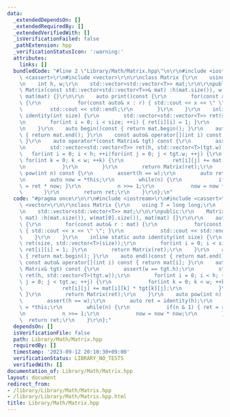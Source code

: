 ```yaml
---
data:
  _extendedDependsOn: []
  _extendedRequiredBy: []
  _extendedVerifiedWith: []
  _isVerificationFailed: false
  _pathExtension: hpp
  _verificationStatusIcon: ':warning:'
  attributes:
    links: []
  bundledCode: "#line 2 \"Library/Math/Matrix.hpp\"\n\r\n#include <iostream>\r\n#include\
    \ <cassert>\r\n#include <vector>\r\n\r\nclass Matrix {\r\n    using T = long long;\r\
    \n    int h, w;\r\n    std::vector<std::vector<T>> mat;\r\n\r\npublic:\r\n   \
    \ Matrix(const std::vector<std::vector<T>>& mat) :h(mat.size()), w(mat[0].size()),\
    \ mat(mat) {}\r\n\r\n    auto print()const {\r\n        for(const auto& r : mat)\
    \ {\r\n            for(const auto& x : r) { std::cout << x << \" \"; }\r\n   \
    \         std::cout << std::endl;\r\n        }\r\n    }\r\n    inline static auto\
    \ identity(int size) {\r\n        std::vector<std::vector<T>> ret(size, std::vector<T>(size));\r\
    \n        for(int i = 0; i < size; ++i) { ret[i][i] = 1; }\r\n        return Matrix(ret);\r\
    \n    }\r\n    auto begin()const { return mat.begin(); }\r\n    auto end()const\
    \ { return mat.end(); }\r\n    const auto& operator[](int i) const { return mat[i];\
    \ }\r\n    auto operator*(const Matrix& tgt) const {\r\n        assert(w == tgt.h);\r\
    \n        std::vector<std::vector<T>> ret(h, std::vector<T>(tgt.w));\r\n     \
    \   for(int i = 0; i < h; ++i)for(int j = 0; j < tgt.w; ++j) {\r\n           \
    \ for(int k = 0; k < w; ++k) {\r\n                ret[i][j] += mat[i][k] * tgt[k][j];\r\
    \n            }\r\n        }\r\n        return Matrix(ret);\r\n    }\r\n    auto\
    \ pow(int n) const {\r\n        assert(h == w);\r\n        auto ret = identity(h);\r\
    \n        auto now = *this;\r\n        while(n) {\r\n            if(n & 1) { ret\
    \ = ret * now; }\r\n            n >>= 1;\r\n            now = now * now;\r\n \
    \       }\r\n        return ret;\r\n    }\r\n};\n"
  code: "#pragma once\r\n\r\n#include <iostream>\r\n#include <cassert>\r\n#include\
    \ <vector>\r\n\r\nclass Matrix {\r\n    using T = long long;\r\n    int h, w;\r\
    \n    std::vector<std::vector<T>> mat;\r\n\r\npublic:\r\n    Matrix(const std::vector<std::vector<T>>&\
    \ mat) :h(mat.size()), w(mat[0].size()), mat(mat) {}\r\n\r\n    auto print()const\
    \ {\r\n        for(const auto& r : mat) {\r\n            for(const auto& x : r)\
    \ { std::cout << x << \" \"; }\r\n            std::cout << std::endl;\r\n    \
    \    }\r\n    }\r\n    inline static auto identity(int size) {\r\n        std::vector<std::vector<T>>\
    \ ret(size, std::vector<T>(size));\r\n        for(int i = 0; i < size; ++i) {\
    \ ret[i][i] = 1; }\r\n        return Matrix(ret);\r\n    }\r\n    auto begin()const\
    \ { return mat.begin(); }\r\n    auto end()const { return mat.end(); }\r\n   \
    \ const auto& operator[](int i) const { return mat[i]; }\r\n    auto operator*(const\
    \ Matrix& tgt) const {\r\n        assert(w == tgt.h);\r\n        std::vector<std::vector<T>>\
    \ ret(h, std::vector<T>(tgt.w));\r\n        for(int i = 0; i < h; ++i)for(int\
    \ j = 0; j < tgt.w; ++j) {\r\n            for(int k = 0; k < w; ++k) {\r\n   \
    \             ret[i][j] += mat[i][k] * tgt[k][j];\r\n            }\r\n       \
    \ }\r\n        return Matrix(ret);\r\n    }\r\n    auto pow(int n) const {\r\n\
    \        assert(h == w);\r\n        auto ret = identity(h);\r\n        auto now\
    \ = *this;\r\n        while(n) {\r\n            if(n & 1) { ret = ret * now; }\r\
    \n            n >>= 1;\r\n            now = now * now;\r\n        }\r\n      \
    \  return ret;\r\n    }\r\n};"
  dependsOn: []
  isVerificationFile: false
  path: Library/Math/Matrix.hpp
  requiredBy: []
  timestamp: '2023-09-12 20:10:30+09:00'
  verificationStatus: LIBRARY_NO_TESTS
  verifiedWith: []
documentation_of: Library/Math/Matrix.hpp
layout: document
redirect_from:
- /library/Library/Math/Matrix.hpp
- /library/Library/Math/Matrix.hpp.html
title: Library/Math/Matrix.hpp
---
```

